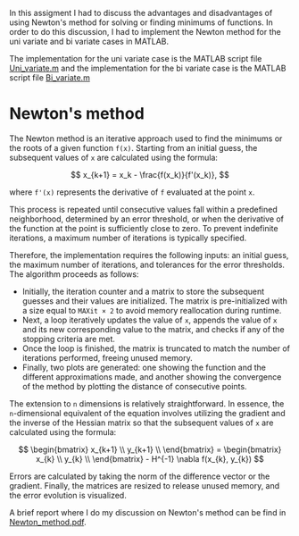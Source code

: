 In this assigment I had to discuss the advantages and disadvantages of using Newton's method for solving or finding minimums of functions. In order to do this discussion, I had to implement the Newton method for the uni variate and bi variate cases in MATLAB.

The implementation for the uni variate case is the MATLAB script file [Uni_variate.m](https://github.com/DaniBedmar/Modeling_Master/blob/main/Optimization/Newton_Method/Uni_Variate.m) and the implementation for the bi variate case is the MATLAB script file [Bi_variate.m](https://github.com/DaniBedmar/Modeling_Master/blob/main/Optimization/Newton_Method/Bi_variate.m)

# Newton's method
The Newton method is an iterative approach used to find the minimums or the roots of a given function `f(x)`. Starting from an initial guess, the subsequent values of `x` are calculated using the formula:

$$
x_{k+1} = x_k - \frac{f(x_k)}{f'(x_k)},
$$

where `f'(x)` represents the derivative of `f` evaluated at the point `x`.

This process is repeated until consecutive values fall within a predefined neighborhood, determined by an error threshold, or when the derivative of the function at the point is sufficiently close to zero. To prevent indefinite iterations, a maximum number of iterations is typically specified.

Therefore, the implementation requires the following inputs: an initial guess, the maximum number of iterations, and tolerances for the error thresholds. The algorithm proceeds as follows:

- Initially, the iteration counter and a matrix to store the subsequent guesses and their values are initialized. The matrix is pre-initialized with a size equal to `MAXit × 2` to avoid memory reallocation during runtime.
- Next, a loop iteratively updates the value of `x`, appends the value of `x` and its new corresponding value to the matrix, and checks if any of the stopping criteria are met.
- Once the loop is finished, the matrix is truncated to match the number of iterations performed, freeing unused memory.
- Finally, two plots are generated: one showing the function and the different approximations made, and another showing the convergence of the method by plotting the distance of consecutive points.

The extension to `n` dimensions is relatively straightforward. In essence, the `n`-dimensional equivalent of the equation involves utilizing the gradient and the inverse of the Hessian matrix so that the subsequent values of `x` are calculated using the formula:

$$
\begin{bmatrix}
    x_{k+1} \\
    y_{k+1} \\
\end{bmatrix}
= \begin{bmatrix}
    x_{k} \\
    y_{k} \\
\end{bmatrix} - H^{-1} \nabla f(x_{k}, y_{k})
$$

Errors are calculated by taking the norm of the difference vector or the gradient. Finally, the matrices are resized to release unused memory, and the error evolution is visualized.

A brief report where I do my discussion on Newton's method can be find in [Newton_method.pdf](https://github.com/DaniBedmar/Modeling_Master/blob/main/Optimization/Newton_Method/Newton_method.pdf). 
